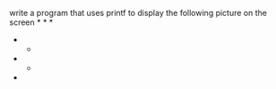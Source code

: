 write a program that uses printf to display the following picture on the screen
        *
       *
      *
*    *
 *  *
  *
